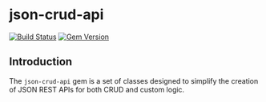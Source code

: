 json-crud-api
=============

[![Build Status](https://travis-ci.org/tomcully/json-crud-api.png?branch=master)](https://travis-ci.org/tomcully/json-crud-api) [![Gem Version](https://badge.fury.io/rb/json-crud-api.png)](http://rubygems.org/gems/json-crud-api)

## Introduction

The `json-crud-api` gem is a set of classes designed to simplify the creation of JSON REST APIs for both CRUD and custom logic.